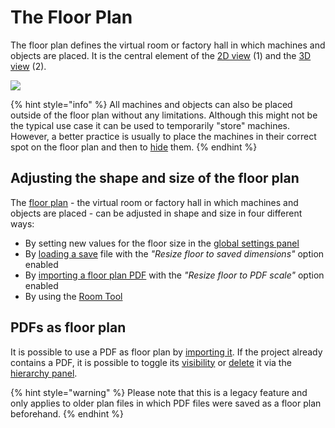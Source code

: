 # The Floor Plan

The floor plan defines the virtual room or factory hall in which machines and objects are placed. It is the central element of the [2D view](the-2d-view.md) (1) and the [3D view](the-3d-view.md) (2).

![](../../.gitbook/assets/floor_plan_3d_2d.jpg)

{% hint style="info" %}
All machines and objects can also be placed outside of the floor plan without any limitations. Although this might not be the typical use case it can be used to temporarily "store" machines. However, a better practice is usually to place the machines in their correct spot on the floor plan and then to [hide](hierarchy-panel.md#hideunhide-objects) them.
{% endhint %}

## Adjusting the shape and size of the floor plan

The [floor plan](the-floor-plan.md) - the virtual room or factory hall in which machines and objects are placed - can be adjusted in shape and size in four different ways:

* By setting new values for the floor size in the [global settings panel](settings-panel.md#global-settings)
* By [loading a save](./getting-started/loading-projects.md) file with the _"Resize floor to saved dimensions"_  option enabled
* By [importing a floor plan PDF](./getting-started/importing-pdfs.md) with the _"Resize floor to PDF scale"_ option enabled
* By using the [Room Tool](./advanced-tools/the-room-tool.md)

## PDFs as floor plan

It is possible to use a PDF as floor plan by [importing it](./getting-started/importing-pdfs.md). If the project already contains a PDF, it is possible to toggle its [visibility](./getting-started/pdf-visibility.md) or [delete](./getting-started/delete-pdfs.md) it via the [hierarchy panel](./user-interface/hierarchy-panel.md).

{% hint style="warning" %}
Please note that this is a legacy feature and only applies to older plan files in which PDF files were saved as a floor plan beforehand.
{% endhint %}